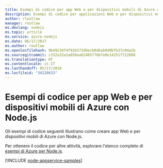 ```yaml
---
title: Esempi di codice per app Web e per dispositivi mobili di Azure con Node.js
description: Esempi di codice per applicazioni Web e per dispositivi mobili di Azure in Node.js
author: rloutlaw
manager: routlaw
ms.devlang: nodejs
ms.topic: article
ms.service: azure-nodejs
ms.date: 06/17/2017
ms.author: routlaw
ms.openlocfilehash: 9b49239f4f92b573d6ecb0d6ab9d0bfb37c04a2b
ms.sourcegitcommit: c332a32a1a850aa62405776bfe0e14251f722888
ms.translationtype: HT
ms.contentlocale: it-IT
ms.lasthandoff: 05/17/2018
ms.locfileid: "34220633"
---
```

# <a name="azure-web-and-mobile-apps-with-nodejs-code-samples"></a>Esempi di codice per app Web e per dispositivi mobili di Azure con Node.js

Gli esempi di codice seguenti illustrano come creare app Web e per dispositivi mobili di Azure con Node.js.

Per ottenere il codice per altre attività, esplorare l'elenco completo di [esempi di Azure per Node.js](https://azure.microsoft.com/resources/samples/?term=nodejs).

[!INCLUDE [node-appservice-samples](../docs-ref-conceptual/includes/appservice-samples.md)]